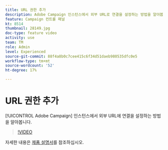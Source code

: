 ```yaml
---
title: URL 권한 추가
description: Adobe Campaign 인스턴스에서 외부 URL로 연결을 설정하는 방법을 알아봅니다.
feature: Campaign 컨트롤 패널
kt: 8514
thumbnail: 28149.jpg
doc-type: feature video
activity: use
team: TM
role: Admin
level: Experienced
source-git-commit: 88f4a8b0c7cee415c6f34d51daeb980535dfc0e5
workflow-type: tm+mt
source-wordcount: '52'
ht-degree: 17%

---
```


# URL 권한 추가

[!UICONTROL Adobe Campaign] 인스턴스에서 외부 URL에 연결을 설정하는 방법을 알아봅니다.

>[!VIDEO](https://video.tv.adobe.com/v/28149?quality=12)

자세한 내용은 [제품 설명서](https://experienceleague.adobe.com/docs/control-panel/using/instances-settings/url-permissions.html?lang=ko)를 참조하십시오.
